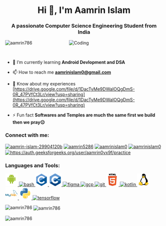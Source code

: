 <h1 align="center">Hi 👋, I'm Aamrin Islam</h1>
<h3 align="center">A passionate Computer Science Engineering Student from India</h3>
<img align="right" alt="Coding" width="300" src="https://media2.giphy.com/media/BferOKonYOspm28AiB/giphy.gif?cid=ecf05e478kxrqlpm46ou0361x6d6yd5htiunfo36svrec2gs&ep=v1_gifs_search&rid=giphy.gif&ct=g">


<p align="left"> <img src="https://komarev.com/ghpvc/?username=aamrin786&label=Profile%20views&color=0e75b6&style=flat" alt="aamrin786" /> </p>

<p align="left"> <a href="https://twitter.com/" target="blank"><img src="https://img.shields.io/twitter/follow/?logo=twitter&style=for-the-badge" alt="" /></a> </p>

- 🌱 I’m currently learning **Android Devlopment and DSA**

- 📫 How to reach me **aamrinislam0@gmail.com**

- 📄 Know about my experiences [https://drive.google.com/file/d/1DacTyMe9DWaIOQgDmS-0R_47PVfCt3Lr/view?usp=sharing](https://drive.google.com/file/d/1DacTyMe9DWaIOQgDmS-0R_47PVfCt3Lr/view?usp=sharing)

- ⚡ Fun fact **Softwares and Temples are much the same first we build then we pray😐**

<h3 align="left">Connect with me:</h3>
<p align="left">
<a href="https://linkedin.com/in/aamrin-islam-29904120b" target="blank"><img align="center" src="https://raw.githubusercontent.com/rahuldkjain/github-profile-readme-generator/master/src/images/icons/Social/linked-in-alt.svg" alt="aamrin-islam-29904120b" height="30" width="40" /></a>
<a href="https://instagram.com/aamrin5286" target="blank"><img align="center" src="https://raw.githubusercontent.com/rahuldkjain/github-profile-readme-generator/master/src/images/icons/Social/instagram.svg" alt="aamrin5286" height="30" width="40" /></a>
<a href="https://www.hackerrank.com/aamrinislam0" target="blank"><img align="center" src="https://raw.githubusercontent.com/rahuldkjain/github-profile-readme-generator/master/src/images/icons/Social/hackerrank.svg" alt="aamrinislam0" height="30" width="40" /></a>
<a href="https://www.leetcode.com/aamrinislam0" target="blank"><img align="center" src="https://raw.githubusercontent.com/rahuldkjain/github-profile-readme-generator/master/src/images/icons/Social/leet-code.svg" alt="aamrinislam0" height="30" width="40" /></a>
<a href="https://auth.geeksforgeeks.org/user/https://auth.geeksforgeeks.org/user/aamrin0vx9f/practice" target="blank"><img align="center" src="https://raw.githubusercontent.com/rahuldkjain/github-profile-readme-generator/master/src/images/icons/Social/geeks-for-geeks.svg" alt="https://auth.geeksforgeeks.org/user/aamrin0vx9f/practice" height="30" width="40" /></a>
</p>

<h3 align="left">Languages and Tools:</h3>
<p align="left"> <a href="https://developer.android.com" target="_blank" rel="noreferrer"> <img src="https://raw.githubusercontent.com/devicons/devicon/master/icons/android/android-original-wordmark.svg" alt="android" width="40" height="40"/> </a> <a href="https://www.gnu.org/software/bash/" target="_blank" rel="noreferrer"> <img src="https://www.vectorlogo.zone/logos/gnu_bash/gnu_bash-icon.svg" alt="bash" width="40" height="40"/> </a> <a href="https://www.cprogramming.com/" target="_blank" rel="noreferrer"> <img src="https://raw.githubusercontent.com/devicons/devicon/master/icons/c/c-original.svg" alt="c" width="40" height="40"/> </a> <a href="https://www.w3schools.com/cpp/" target="_blank" rel="noreferrer"> <img src="https://raw.githubusercontent.com/devicons/devicon/master/icons/cplusplus/cplusplus-original.svg" alt="cplusplus" width="40" height="40"/> </a> <a href="https://www.figma.com/" target="_blank" rel="noreferrer"> <img src="https://www.vectorlogo.zone/logos/figma/figma-icon.svg" alt="figma" width="40" height="40"/> </a> <a href="https://cloud.google.com" target="_blank" rel="noreferrer"> <img src="https://www.vectorlogo.zone/logos/google_cloud/google_cloud-icon.svg" alt="gcp" width="40" height="40"/> </a> <a href="https://git-scm.com/" target="_blank" rel="noreferrer"> <img src="https://www.vectorlogo.zone/logos/git-scm/git-scm-icon.svg" alt="git" width="40" height="40"/> </a> <a href="https://www.w3.org/html/" target="_blank" rel="noreferrer"> <img src="https://raw.githubusercontent.com/devicons/devicon/master/icons/html5/html5-original-wordmark.svg" alt="html5" width="40" height="40"/> </a> <a href="https://kotlinlang.org" target="_blank" rel="noreferrer"> <img src="https://www.vectorlogo.zone/logos/kotlinlang/kotlinlang-icon.svg" alt="kotlin" width="40" height="40"/> </a> <a href="https://www.linux.org/" target="_blank" rel="noreferrer"> <img src="https://raw.githubusercontent.com/devicons/devicon/master/icons/linux/linux-original.svg" alt="linux" width="40" height="40"/> </a> <a href="https://www.mysql.com/" target="_blank" rel="noreferrer"> <img src="https://raw.githubusercontent.com/devicons/devicon/master/icons/mysql/mysql-original-wordmark.svg" alt="mysql" width="40" height="40"/> </a> <a href="https://www.python.org" target="_blank" rel="noreferrer"> <img src="https://raw.githubusercontent.com/devicons/devicon/master/icons/python/python-original.svg" alt="python" width="40" height="40"/> </a> <a href="https://www.tensorflow.org" target="_blank" rel="noreferrer"> <img src="https://www.vectorlogo.zone/logos/tensorflow/tensorflow-icon.svg" alt="tensorflow" width="40" height="40"/> </a> </p>

<p><img align="left" src="https://github-readme-stats.vercel.app/api/top-langs?username=aamrin786&show_icons=true&locale=en&layout=compact" alt="aamrin786" /></p>

<p>&nbsp;<img align="center" src="https://github-readme-stats.vercel.app/api?username=aamrin786&show_icons=true&locale=en" alt="aamrin786" /></p>

<p><img align="center" src="https://github-readme-streak-stats.herokuapp.com/?user=aamrin786&" alt="aamrin786" /></p>

